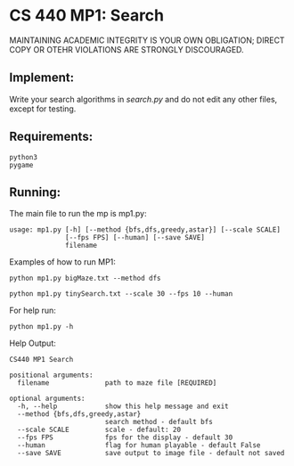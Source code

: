 # CS 440 MP1: Search
MAINTAINING ACADEMIC INTEGRITY IS YOUR OWN OBLIGATION; DIRECT COPY OR OTEHR VIOLATIONS ARE STRONGLY DISCOURAGED.

## Implement:
Write your search algorithms in *search.py* and do not edit any other files, except for testing.

## Requirements:
```
python3
pygame
```
## Running:
The main file to run the mp is mp1.py:

```
usage: mp1.py [-h] [--method {bfs,dfs,greedy,astar}] [--scale SCALE]
              [--fps FPS] [--human] [--save SAVE]
              filename
```

Examples of how to run MP1:
```
python mp1.py bigMaze.txt --method dfs
```
```
python mp1.py tinySearch.txt --scale 30 --fps 10 --human
```

For help run:
```
python mp1.py -h
```
Help Output:
```
CS440 MP1 Search

positional arguments:
  filename              path to maze file [REQUIRED]

optional arguments:
  -h, --help            show this help message and exit
  --method {bfs,dfs,greedy,astar}
                        search method - default bfs
  --scale SCALE         scale - default: 20
  --fps FPS             fps for the display - default 30
  --human               flag for human playable - default False
  --save SAVE           save output to image file - default not saved
```
